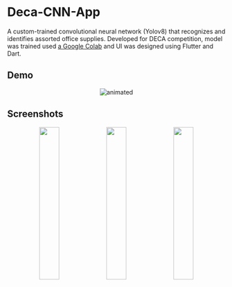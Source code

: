 # Deca-CNN-App
A custom-trained convolutional neural network (Yolov8) that recognizes and identifies assorted office supplies. Developed for DECA competition, model was trained used [a Google Colab](https://colab.research.google.com/github/EdjeElectronics/Train-and-Deploy-YOLO-Models/blob/main/Train_YOLO_Models.ipynb) and UI was designed using Flutter and Dart.

## Demo
<p align="center">
  <img src="https://github.com/user-attachments/assets/9a9b6844-0ff7-4dd1-91a5-772e362b00c8" alt="animated" />
</p>

## Screenshots
<p align="middle">
  <img src="https://github.com/user-attachments/assets/dd3aa646-582d-4846-b4b9-d8b4014d3507" width="30%"/>
  <img src="https://github.com/user-attachments/assets/6f863240-65dc-48c1-80d3-1dc8193409e2" width="30%"/> 
  <img src="https://github.com/user-attachments/assets/1c2e42cd-3dce-459c-91e0-cc2c47482d51" width="30%"/>
</p>
